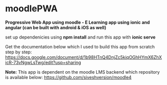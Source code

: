 # moodlePWA
**Progressive Web App using moodle - E Learning app using ionic and angular (can be built with android & iOS as well)**

set up dependenicies using **npm install**  and run this app with **ionic serve**

Get the documentation below which I used to build this app from scratch step by step:
https://docs.google.com/document/d/1b98HTnQ4DnjZc5kiqOGhHYmX6ZhXicR-73vNgwLsTwg/edit?usp=sharing

**Note:** This app is dependent on the moodle LMS backend which repository is available below:
https://github.com/siveshversion/moodle4

